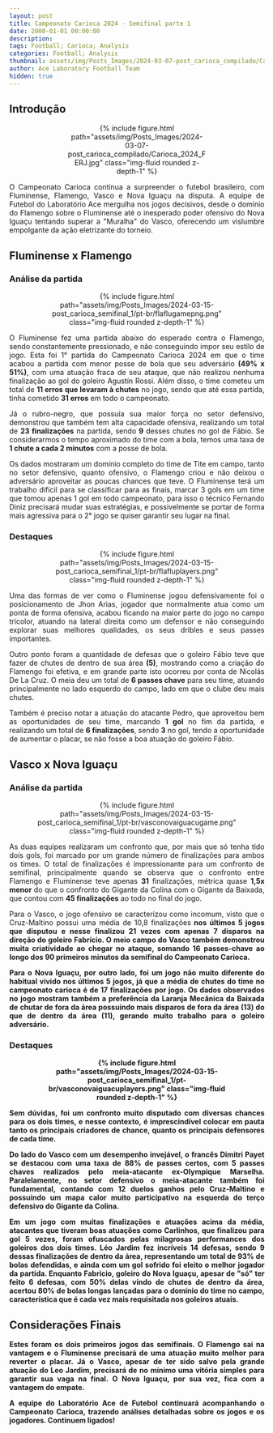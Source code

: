 ```yaml
---
layout: post
title: Campeonato Carioca 2024 - Semifinal parte 1
date: 2000-01-01 00:00:00
description:
tags: Football; Carioca; Analysis
categories: Football; Analysis
thumbnail: assets/img/Posts_Images/2024-03-07-post_carioca_compilado/Carioca_2024_FERJ.jpg
author: Ace Laboratory Football Team
hidden: true
---
```


<h2>Introdução</h2>

<div style="width: 55%; margin: 0 auto; text-align: center;">
{% include figure.html path="assets/img/Posts_Images/2024-03-07-post_carioca_compilado/Carioca_2024_FERJ.jpg" class="img-fluid rounded z-depth-1" %}
</div>

<div style="text-align: justify">
<p align="justify">
O Campeonato Carioca continua a surpreender o futebol brasileiro, com Fluminense, Flamengo, Vasco e Nova Iguaçu na disputa. A equipe de Futebol do Laboratório Ace mergulha nos jogos decisivos, desde o domínio do Flamengo sobre o Fluminense até o inesperado poder ofensivo do Nova Iguaçu tentando superar a "Muralha" do Vasco, oferecendo um vislumbre empolgante da ação eletrizante do torneio.
</p>
</div>

<h2>Fluminense x Flamengo</h2>

<div style="text-align: justify">

<h3>Análise da partida</h3>
<div style="width: 80%; margin: 0 auto; text-align: center;">
{% include figure.html path="assets/img/Posts_Images/2024-03-15-post_carioca_semifinal_1/pt-br/flaflugamepng.png" class="img-fluid rounded z-depth-1" %}
</div>
<p align="justify">
O Fluminense fez uma partida abaixo do esperado contra o Flamengo, sendo constantemente pressionado, e não conseguindo impor seu estilo de jogo. Esta foi 1° partida do Campeonato Carioca 2024 em que o time acabou a partida com menor posse de bola que seu adversário <b>(49% x 51%)</b>, com uma atuação fraca de seu ataque, que não realizou nenhuma finalização ao gol do goleiro Agustín Rossi. Além disso, o time cometeu um total de <b>11 erros que levaram à chutes</b> no jogo, sendo que até essa partida, tinha cometido <b>31 erros</b> em todo o campeonato.
</p>
<p align="justify">
Já o rubro-negro, que possuía sua maior força no setor defensivo, demonstrou que também tem alta capacidade ofensiva, realizando um total de <b>23 finalizações</b> na partida, sendo <b>9</b> desses chutes no gol de Fábio. Se considerarmos o tempo aproximado do time com a bola, temos uma taxa de <b>1 chute a cada 2 minutos</b> com a posse de bola. 
</p>

<p align="justify">
Os dados mostraram um domínio completo do time de Tite em campo, tanto no setor defensivo, quanto ofensivo, o Flamengo criou e não deixou o adversário aproveitar as poucas chances que teve. O Fluminense terá um trabalho difícil para se classificar para as finais, marcar 3 gols em um time que tomou apenas 1 gol em todo campeonato, para isso o técnico Fernando Diniz precisará mudar suas estratégias, e possivelmente se portar de forma mais agressiva para o 2° jogo se quiser garantir seu lugar na final.
</p>

<h3>Destaques</h3>

<div style="width: 80%; margin: 0 auto; text-align: center;">
{% include figure.html path="assets/img/Posts_Images/2024-03-15-post_carioca_semifinal_1/pt-br/flafluplayers.png" class="img-fluid rounded z-depth-1" %}
</div>
<p align="justify">
Uma das formas de ver como o Fluminense jogou defensivamente foi o posicionamento de Jhon Arias, jogador que normalmente atua como um ponta de forma ofensiva, acabou ficando na maior parte do jogo no campo tricolor, atuando na lateral direita como um defensor e não conseguindo explorar suas melhores qualidades, os seus dribles e seus passes importantes.
</p>

<p align="justify">
Outro ponto foram a quantidade de defesas que o goleiro Fábio teve que fazer de chutes de dentro de sua área <b>(5)</b>, mostrando como a criação do Flamengo foi efetiva, e em grande parte isto ocorreu por conta de Nicolás De La Cruz. O meia deu um total de <b>6 passes chave</b> para seu time, atuando principalmente no lado esquerdo do campo, lado em que o clube deu mais chutes.
</p>

<p align="justify">
Também é preciso notar a atuação do atacante Pedro, que aproveitou bem as oportunidades de seu time, marcando <b>1 gol</b> no fim da partida, e realizando um total de <b>6 finalizações</b>, sendo <b>3</b> no gol, tendo a oportunidade de aumentar o placar, se não fosse a boa atuação do goleiro Fábio.
</p>

</div>

<h2>Vasco x Nova Iguaçu</h2>

<div style="text-align: justify">
<h3>Análise da partida</h3>
<div style="width: 80%; margin: 0 auto; text-align: center;">
{% include figure.html path="assets/img/Posts_Images/2024-03-15-post_carioca_semifinal_1/pt-br/vasconovaiguacugame.png" class="img-fluid rounded z-depth-1" %}
</div>
<p align="justify">
As duas equipes realizaram um confronto que, por mais que só tenha tido dois gols, foi marcado por um grande número de finalizações para ambos os times. O total de finalizações é impressionante para um confronto de semifinal, principalmente quando se observa que o confronto entre Flamengo e Fluminense teve apenas <b>31</b> finalizações, métrica quase <b>1,5x menor</b> do que o confronto do Gigante da Colina com o Gigante da Baixada, que contou com <b>45 finalizações</b> ao todo no final do jogo.
</p>

<p align="justify">
Para o Vasco, o jogo ofensivo se caracterizou como incomum, visto que o Cruz-Maltino possui uma média de </b>10,8 finalizações<b> nos últimos 5 jogos que disputou e nesse finalizou <b>21 vezes</b> com apenas <b>7 disparos</b> na direção do goleiro Fabrício. O meio campo do Vasco também demonstrou muita criatividade ao chegar no ataque, somando <b>16 passes-chave</b> ao longo dos 90 primeiros minutos da semifinal do Campeonato Carioca.
</p>

<p align="justify">
Para o Nova Iguaçu, por outro lado, foi um jogo não muito diferente do habitual vivido nos últimos 5 jogos, já que a média de chutes do time no campeonato carioca é de <b>17 finalizações</b> por jogo. Os dados observados no jogo mostram também a preferência da Laranja Mecânica da Baixada de chutar de fora da área possuindo mais disparos de fora da área <b>(13)</b> do que de dentro da área <b>(11)</b>, gerando muito trabalho para o goleiro adversário.
</p>

<h3>Destaques</h3>

<div style="width: 80%; margin: 0 auto; text-align: center;">
{% include figure.html path="assets/img/Posts_Images/2024-03-15-post_carioca_semifinal_1/pt-br/vasconovaiguacuplayers.png" class="img-fluid rounded z-depth-1" %}
</div>

<p align="justify">
Sem dúvidas, foi um confronto muito disputado com diversas chances para os dois times, e nesse contexto, é imprescindível colocar em pauta tanto os principais criadores de chance, quanto os principais defensores de cada time.
</p>
<p align="justify">

Do lado do Vasco com um desempenho invejável, o francês Dimitri Payet se destacou com uma taxa de <b>88% de passes certos</b>, com <b>5 passes chaves</b> realizados pelo meia-atacante ex-Olympique Marselha. Paralelamente, no setor defensivo o meia-atacante também foi fundamental, contando com <b>12 duelos ganhos</b> pelo Cruz-Maltino e possuindo um mapa calor muito participativo na esquerda do terço defensivo do Gigante da Colina.

</p>
<p align="justify">
Em um jogo com muitas finalizações e atuações acima da média, atacantes que tiveram boas atuações como Carlinhos, que finalizou para gol <b>5 vezes</b>, foram ofuscados pelas milagrosas performances dos goleiros dos dois times. Léo Jardim fez incríveis <b>14 defesas</b>, sendo 9 dessas finalizações de dentro da área, representando um total de <b>93%</b> de bolas defendidas, e ainda com um gol sofrido foi eleito o melhor jogador da partida. Enquanto Fabricio, goleiro do Nova Iguaçu, apesar de "só" ter feito 6 defesas, com 50% delas vindo de chutes de dentro da área, acertou <b>80% de bolas longas</b> lançadas para o domínio do time no campo, característica que é cada vez mais requisitada nos goleiros atuais.
</p>

<h2>Considerações Finais</h2>

<p align="justify">
Estes foram os dois primeiros jogos das semifinais. O Flamengo sai na vantagem e o Fluminense precisará de uma atuação muito melhor para reverter o placar. Já o Vasco, apesar de ter sido salvo pela grande atuação do Leo Jardim, precisará de no mínimo uma vitória simples para garantir sua vaga na final. O Nova Iguaçu, por sua vez, fica com a vantagem do empate.
</p>

<p align="justify">
A equipe do Laboratório Ace de Futebol continuará acompanhando o Campeonato Carioca, trazendo análises detalhadas sobre os jogos e os jogadores. Continuem ligados!
</p>

</div>
